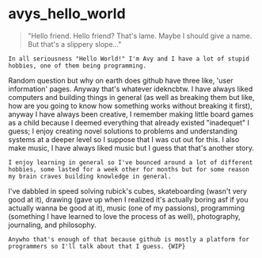 # avys_hello_world
><p>"Hello friend. Hello friend? That's lame. Maybe I should give a name. But that's a slippery slope..."</p>
    In all seriousness "Hello World!" I'm Avy and I have a lot of stupid hobbies, one of them being programming.
  Random question but why on earth does github have three like, 'user information' pages. Anyway that's whatever idekncbtw.
  I have always liked computers and building things in general (as well as breaking them but like, how are you going to know how something works without breaking it first),
  anyway I have always been creative, I remember making little board games as a child because I deemed everything that already existed "inadequet" I guess; I enjoy creating novel solutions to problems and understanding systems at a deeper level
  so I suppose that I was cut out for this. I also make music, I have always liked music but I guess that that's another story.

    I enjoy learning in general so I've bounced around a lot of different hobbies, some lasted for a week other for months but for some reason my brain craves building knowledge in general.
  I've dabbled in speed solving rubick's cubes, skateboarding (wasn't very good at it), drawing (gave up when I realized it's actually boring asf if you actually wanna be good at it), music (one of my passions), 
  programming (something I have learned to love the process of as well), photography, journaling, and philosophy.
    
    Anywho that's enough of that because github is mostly a platform for programmers so I'll talk about that I guess. {WIP}  
